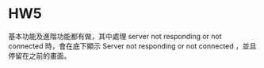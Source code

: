 # HW5
基本功能及進階功能都有做，其中處理 server not responding or not connected 時，會在底下顯示 Server not responding or not connected ，並且停留在之前的畫面。